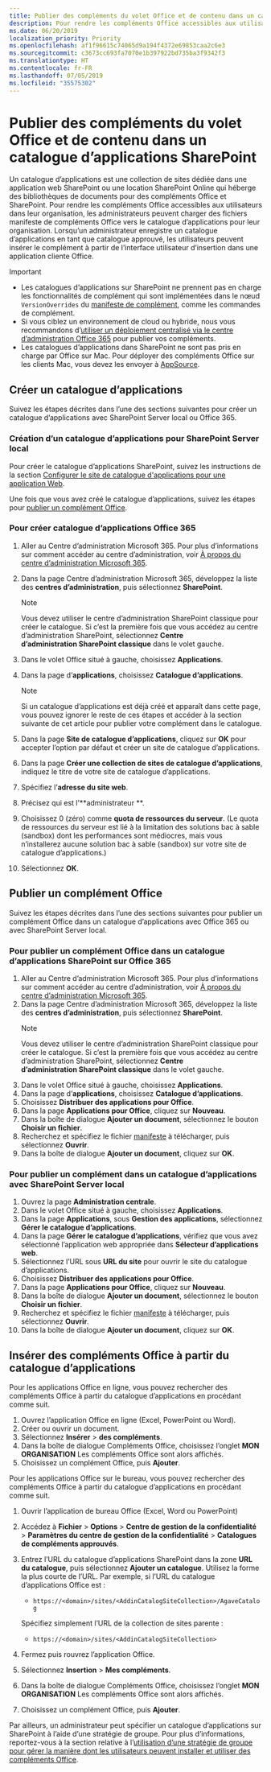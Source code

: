 ```yaml
---
title: Publier des compléments du volet Office et de contenu dans un catalogue d’applications SharePoint
description: Pour rendre les compléments Office accessibles aux utilisateurs, les administrateurs peuvent charger des fichiers manifeste de compléments Office vers le catalogue d’applications pour leur organisation.
ms.date: 06/20/2019
localization_priority: Priority
ms.openlocfilehash: af1f96615c74065d9a194f4372e69853caa2c6e3
ms.sourcegitcommit: c3673cc693fa7070e1b397922bd735ba3f9342f3
ms.translationtype: HT
ms.contentlocale: fr-FR
ms.lasthandoff: 07/05/2019
ms.locfileid: "35575302"
---
```

# <a name="publish-task-pane-and-content-add-ins-to-a-sharepoint-app-catalog"></a>Publier des compléments du volet Office et de contenu dans un catalogue d’applications SharePoint

Un catalogue d’applications est une collection de sites dédiée dans une application web SharePoint ou une location SharePoint Online qui héberge des bibliothèques de documents pour des compléments Office et SharePoint. Pour rendre les compléments Office accessibles aux utilisateurs dans leur organisation, les administrateurs peuvent charger des fichiers manifeste de compléments Office vers le catalogue d’applications pour leur organisation. Lorsqu’un administrateur enregistre un catalogue d’applications en tant que catalogue approuvé, les utilisateurs peuvent insérer le complément à partir de l’interface utilisateur d’insertion dans une application cliente Office.

> [!IMPORTANT]
> - Les catalogues d’applications sur SharePoint ne prennent pas en charge les fonctionnalités de complément qui sont implémentées dans le nœud `VersionOverrides` du [manifeste de complément](../develop/add-in-manifests.md), comme les commandes de complément.
> - Si vous ciblez un environnement de cloud ou hybride, nous vous recommandons d’[utiliser un déploiement centralisé via le centre d’administration Office 365](../publish/centralized-deployment.md) pour publier vos compléments.
> - Les catalogues d’applications dans SharePoint ne sont pas pris en charge par Office sur Mac. Pour déployer des compléments Office sur les clients Mac, vous devez les envoyer à [AppSource](/office/dev/store/submit-to-the-office-store).

## <a name="create-an-app-catalog"></a>Créer un catalogue d’applications

Suivez les étapes décrites dans l’une des sections suivantes pour créer un catalogue d’applications avec SharePoint Server local ou Office 365.

### <a name="to-create-an-app-catalog-for-on-premises-sharepoint-server"></a>Création d’un catalogue d’applications pour SharePoint Server local

Pour créer le catalogue d’applications SharePoint, suivez les instructions de la section [Configurer le site de catalogue d'applications pour une application Web](/sharepoint/administration/manage-the-app-catalog).

Une fois que vous avez créé le catalogue d’applications, suivez les étapes pour [publier un complément Office](#publish-an-office-add-in).

### <a name="to-create-an-app-catalog-on-office-365"></a>Pour créer catalogue d’applications Office 365

1. Aller au Centre d’administration Microsoft 365. Pour plus d’informations sur comment accéder au centre d’administration, voir [À propos du centre d’administration Microsoft 365](/office365/admin/admin-overview/about-the-admin-center).

2. Dans la page Centre d’administration Microsoft 365, développez la liste des **centres d’administration**, puis sélectionnez **SharePoint**.

    > [!NOTE]
    > Vous devez utiliser le centre d’administration SharePoint classique pour créer le catalogue. Si c’est la première fois que vous accédez au centre d’administration SharePoint, sélectionnez **Centre d’administration SharePoint classique** dans le volet gauche.

3. Dans le volet Office situé à gauche, choisissez **Applications**.

4. Dans la page d’**applications**, choisissez **Catalogue d’applications**.
    > [!NOTE]
    > Si un catalogue d’applications est déjà créé et apparaît dans cette page, vous pouvez ignorer le reste de ces étapes et accéder à la section suivante de cet article pour publier votre complément dans le catalogue.

5. Dans la page **Site de catalogue d’applications**, cliquez sur **OK** pour accepter l’option par défaut et créer un site de catalogue d’applications.

6. Dans la page **Créer une collection de sites de catalogue d’applications**, indiquez le titre de votre site de catalogue d’applications.

7. Spécifiez l’**adresse du site web**.

8. Précisez qui est l’**administrateur **.

9. Choisissez 0 (zéro) comme **quota de ressources du serveur**. (Le quota de ressources du serveur est lié à la limitation des solutions bac à sable (sandbox) dont les performances sont médiocres, mais vous n’installerez aucune solution bac à sable (sandbox) sur votre site de catalogue d’applications.)

10. Sélectionnez **OK**.

## <a name="publish-an-office-add-in"></a>Publier un complément Office

Suivez les étapes décrites dans l’une des sections suivantes pour publier un complément Office dans un catalogue d’applications avec Office 365 ou avec SharePoint Server local.

### <a name="to-publish-an-office-add-in-to-a-sharepoint-app-catalog-on-office-365"></a>Pour publier un complément Office dans un catalogue d’applications SharePoint sur Office 365

1. Aller au Centre d’administration Microsoft 365. Pour plus d’informations sur comment accéder au centre d’administration, voir [À propos du centre d’administration Microsoft 365](/office365/admin/admin-overview/about-the-admin-center).
2. Dans la page Centre d’administration Microsoft 365, développez la liste des **centres d’administration**, puis sélectionnez **SharePoint**.
    > [!NOTE]
    > Vous devez utiliser le centre d’administration SharePoint classique pour créer le catalogue. Si c’est la première fois que vous accédez au centre d’administration SharePoint, sélectionnez **Centre d’administration SharePoint classique** dans le volet gauche.
3. Dans le volet Office situé à gauche, choisissez **Applications**.
4. Dans la page d’**applications**, choisissez **Catalogue d’applications**.
5. Choisissez **Distribuer des applications pour Office**.
6. Dans la page **Applications pour Office**, cliquez sur **Nouveau**.
7. Dans la boîte de dialogue **Ajouter un document**, sélectionnez le bouton **Choisir un fichier**.
8. Recherchez et spécifiez le fichier [manifeste](../develop/add-in-manifests.md) à télécharger, puis sélectionnez **Ouvrir**.
9. Dans la boîte de dialogue **Ajouter un document**, cliquez sur **OK**.

### <a name="to-publish-an-add-in-to-an-app-catalog-with-on-premises-sharepoint-server"></a>Pour publier un complément dans un catalogue d’applications avec SharePoint Server local

1. Ouvrez la page **Administration centrale**.
2. Dans le volet Office situé à gauche, choisissez **Applications**.
3. Dans la page **Applications**, sous **Gestion des applications**, sélectionnez **Gérer le catalogue d’applications**.
4. Dans la page **Gérer le catalogue d’applications**, vérifiez que vous avez sélectionné l’application web appropriée dans **Sélecteur d’applications web**.
5. Sélectionnez l’URL sous **URL du site** pour ouvrir le site du catalogue d’applications.
6. Choisissez **Distribuer des applications pour Office**.
7. Dans la page **Applications pour Office**, cliquez sur **Nouveau**.
8. Dans la boîte de dialogue **Ajouter un document**, sélectionnez le bouton **Choisir un fichier**.
9. Recherchez et spécifiez le fichier [manifeste](../develop/add-in-manifests.md) à télécharger, puis sélectionnez **Ouvrir**.
10. Dans la boîte de dialogue **Ajouter un document**, cliquez sur **OK**.

## <a name="insert-office-add-ins-from-the-app-catalog"></a>Insérer des compléments Office à partir du catalogue d’applications

Pour les applications Office en ligne, vous pouvez rechercher des compléments Office à partir du catalogue d’applications en procédant comme suit.

1. Ouvrez l’application Office en ligne (Excel, PowerPoint ou Word).
2. Créer ou ouvrir un document.
3. Sélectionnez **Insérer** > **des compléments**.
4. Dans la boîte de dialogue Compléments Office, choisissez l’onglet **MON ORGANISATION** Les compléments Office sont alors affichés.
5. Choisissez un complément Office, puis **Ajouter**.

Pour les applications Office sur le bureau, vous pouvez rechercher des compléments Office à partir du catalogue d’applications en procédant comme suit.

1. Ouvrir l’application de bureau Office (Excel, Word ou PowerPoint)
2. Accédez à **Fichier** > **Options** > **Centre de gestion de la confidentialité**  >  **Paramètres du centre de gestion de la confidentialité** > **Catalogues de compléments approuvés**.
3. Entrez l’URL du catalogue d’applications SharePoint dans la zone **URL du catalogue**, puis sélectionnez **Ajouter un catalogue**.
    Utilisez la forme la plus courte de l’URL. Par exemple, si l’URL du catalogue d’applications Office est :
    - `https://<domain>/sites/<AddinCatalogSiteCollection>/AgaveCatalog`
    
    Spécifiez simplement l’URL de la collection de sites parente :
    - `https://<domain>/sites/<AddinCatalogSiteCollection>`
4. Fermez puis rouvrez l’application Office. 
5. Sélectionnez **Insertion** > **Mes compléments**.
4. Dans la boîte de dialogue Compléments Office, choisissez l’onglet **MON ORGANISATION** Les compléments Office sont alors affichés.
5. Choisissez un complément Office, puis **Ajouter**.

Par ailleurs, un administrateur peut spécifier un catalogue d’applications sur SharePoint à l’aide d’une stratégie de groupe. Pour plus d’informations, reportez-vous à la section relative à l’[utilisation d’une stratégie de groupe pour gérer la manière dont les utilisateurs peuvent installer et utiliser des compléments Office](/previous-versions/office/office-2013-resource-kit/jj219429(v=office.15)#using-group-policy-to-manage-how-users-can-install-and-use-apps-for-office).
